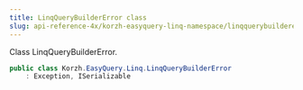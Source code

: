```yaml
---
title: LinqQueryBuilderError class
slug: api-reference-4x/korzh-easyquery-linq-namespace/linqquerybuildererror-class
---
```


Class LinqQueryBuilderError.
```csharp
public class Korzh.EasyQuery.Linq.LinqQueryBuilderError
    : Exception, ISerializable

```